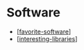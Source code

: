 # Software

- [[favorite-software]]
- [[interesting-libraries]]

[//begin]: # "Autogenerated link references for markdown compatibility"
[favorite-software]: favorite-software "Favorite Software"
[interesting-tech]: interesting-tech "Interesting Tech"
[interesting-libraries]: interesting-libraries "Interesting Libraries"
[//end]: # "Autogenerated link references"